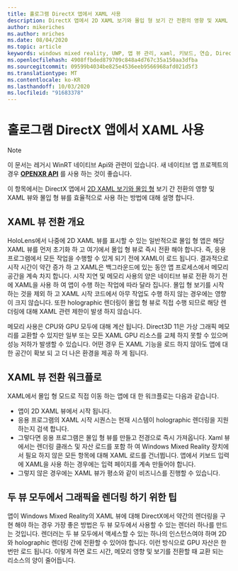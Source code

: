 ```yaml
---
title: 홀로그램 DirectX 앱에서 XAML 사용
description: DirectX 앱에서 2D XAML 보기와 몰입 형 보기 간 전환의 영향 및 XAML 뷰와 몰입 형 뷰를 효율적으로 사용 하는 방법을 설명 합니다.
author: mikeriches
ms.author: mriches
ms.date: 08/04/2020
ms.topic: article
keywords: windows mixed reality, UWP, 앱 뷰 관리, xaml, 키보드, 연습, DirectX
ms.openlocfilehash: 4908ffbded879709c848a4d767c35a150aa3dfba
ms.sourcegitcommit: 09599b4034be825e4536eeb9566968afd021d5f3
ms.translationtype: MT
ms.contentlocale: ko-KR
ms.lasthandoff: 10/03/2020
ms.locfileid: "91683378"
---
```

# <a name="using-xaml-with-holographic-directx-apps"></a>홀로그램 DirectX 앱에서 XAML 사용

> [!NOTE]
> 이 문서는 레거시 WinRT 네이티브 Api와 관련이 있습니다.  새 네이티브 앱 프로젝트의 경우 **[OPENXR API](../native/openxr-getting-started.md)** 를 사용 하는 것이 좋습니다.

이 항목에서는 DirectX 앱에서 [2D XAML 보기와 몰입 형](../../design/app-views.md) 보기 간 전환의 영향 및 XAML 뷰와 몰입 형 뷰를 효율적으로 사용 하는 방법에 대해 설명 합니다.

## <a name="xaml-view-switching-overview"></a>XAML 뷰 전환 개요

HoloLens에서 나중에 2D XAML 뷰를 표시할 수 있는 일반적으로 몰입 형 앱은 해당 XAML 뷰를 먼저 초기화 하 고 여기에서 몰입 형 뷰로 즉시 전환 해야 합니다. 즉, 응용 프로그램에서 모든 작업을 수행할 수 있게 되기 전에 XAML이 로드 됩니다. 결과적으로 시작 시간이 약간 증가 하 고 XAML은 백그라운드에 있는 동안 앱 프로세스에서 메모리 공간을 계속 차지 합니다. 시작 지연 및 메모리 사용의 양은 네이티브 뷰로 전환 하기 전에 XAML을 사용 하 여 앱이 수행 하는 작업에 따라 달라 집니다. 몰입 형 보기를 시작 하는 것을 제외 하 고 XAML 시작 코드에서 아무 작업도 수행 하지 않는 경우에는 영향이 크지 않습니다. 또한 holographic 렌더링이 몰입 형 뷰로 직접 수행 되므로 해당 렌더링에 대해 XAML 관련 제한이 발생 하지 않습니다.

메모리 사용은 CPU와 GPU 모두에 대해 계산 됩니다. Direct3D 11은 가상 그래픽 메모리를 교환할 수 있지만 일부 또는 모든 XAML GPU 리소스를 교체 하지 못할 수 있으며 성능 저하가 발생할 수 있습니다. 어떤 경우 든 XAML 기능을 로드 하지 않아도 앱에 대 한 공간이 확보 되 고 더 나은 환경을 제공 하 게 됩니다.

## <a name="xaml-view-switching-workflow"></a>XAML 뷰 전환 워크플로

XAML에서 몰입 형 모드로 직접 이동 하는 앱에 대 한 워크플로는 다음과 같습니다.
* 앱이 2D XAML 뷰에서 시작 됩니다.
* 응용 프로그램의 XAML 시작 시퀀스는 현재 시스템이 holographic 렌더링을 지원 하는지 검색 합니다.
* 그렇다면 응용 프로그램은 몰입 형 뷰를 만들고 전경으로 즉시 가져옵니다. Xaml 뷰에서는 렌더링 클래스 및 자산 로드를 포함 하 여 Windows Mixed Reality 장치에서 필요 하지 않은 모든 항목에 대해 XAML 로드를 건너뜁니다. 앱에서 키보드 입력에 XAML을 사용 하는 경우에는 입력 페이지를 계속 만들어야 합니다.
* 그렇지 않은 경우에는 XAML 뷰가 평소와 같이 비즈니스를 진행할 수 있습니다.

## <a name="tip-for-rendering-graphics-across-both-views"></a>두 뷰 모두에서 그래픽을 렌더링 하기 위한 팁

앱이 Windows Mixed Reality의 XAML 뷰에 대해 DirectX에서 약간의 렌더링을 구현 해야 하는 경우 가장 좋은 방법은 두 뷰 모두에서 사용할 수 있는 렌더러 하나를 만드는 것입니다. 렌더러는 두 뷰 모두에서 액세스할 수 있는 하나의 인스턴스여야 하며 2D와 holographic 렌더링 간에 전환할 수 있어야 합니다. 이런 방식으로 GPU 자산은 한 번만 로드 됩니다. 이렇게 하면 로드 시간, 메모리 영향 및 보기를 전환할 때 교환 되는 리소스의 양이 줄어듭니다.
